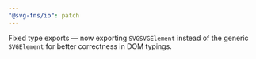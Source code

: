 ```yaml
---
"@svg-fns/io": patch
---
```


Fixed type exports — now exporting `SVGSVGElement` instead of the generic `SVGElement` for better correctness in DOM typings.
